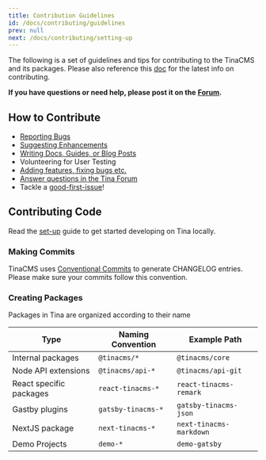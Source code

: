 ```yaml
---
title: Contribution Guidelines
id: /docs/contributing/guidelines
prev: null
next: /docs/contributing/setting-up
---
```

The following is a set of guidelines and tips for contributing to the TinaCMS and its packages. Please also reference this [doc](https://github.com/tinacms/tinacms/blob/master/CONTRIBUTING.md) for the latest info on contributing.

**If you have questions or need help, please post it on the** [**Forum**](https://community.tinacms.org/)**.**

## How to Contribute

* [Reporting Bugs](https://github.com/tinacms/tinacms/issues)
* [Suggesting Enhancements](https://github.com/tinacms/tinacms/issues)
* [Writing Docs, Guides, or Blog Posts](https://github.com/tinacms/tinacms.org)
* Volunteering for User Testing
* [Adding features, fixing bugs etc.](https://github.com/tinacms/tinacms/issues)
* [Answer questions in the Tina Forum](https://community.tinacms.org/)
* Tackle a [good-first-issue](https://github.com/tinacms/tinacms/issues?q=is%3Aissue+is%3Aopen+label%3A%22good+first+issue%22)!

## Contributing Code

Read the [set-up](/docs/contributing/setting-up) guide to get started developing on Tina locally.

### Making Commits

TinaCMS uses [Conventional Commits](https://www.conventionalcommits.org/en/v1.0.0-beta.4/) to generate CHANGELOG entries. Please make sure your commits follow this convention.

### Creating Packages

Packages in Tina are organized according to their name

| Type | Naming Convention | Example Path |
| --- | --- | --- |
| Internal packages | `@tinacms/*` | `@tinacms/core` |
| Node API extensions | `@tinacms/api-*` | `@tinacms/api-git` |
| React specific packages | `react-tinacms-*` | `react-tinacms-remark` |
| Gastby plugins | `gatsby-tinacms-*` | `gatsby-tinacms-json` |
| NextJS package | `next-tinacms-*` | `next-tinacms-markdown` |
| Demo Projects | `demo-*` | `demo-gatsby` |
